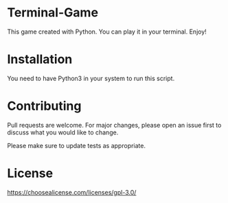 # Terminal-Game
This game created with Python. You can play it in your terminal. Enjoy!

# Installation
You need to have Python3 in your system to run this script.

# Contributing
Pull requests are welcome. For major changes, please open an issue first to discuss what you would like to change.

Please make sure to update tests as appropriate.

# License
https://choosealicense.com/licenses/gpl-3.0/
